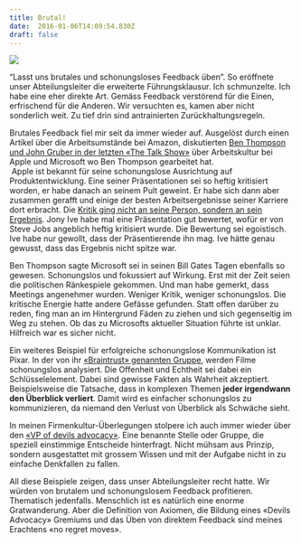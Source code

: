 ```yaml
---
title: Brutal!
date:  2016-01-06T14:09:54.830Z 
draft: false
---
```


![](https://cdn-images-1.medium.com/max/600/0*3icvw1xIZKRosVKF.gif)

“Lasst uns brutales und schonungsloses Feedback üben”. So eröffnete unser Abteilungsleiter die erweiterte Führungsklausur. Ich schmunzelte. Ich habe eine eher direkte Art. Gemäss Feedback verstörend für die Einen, erfrischend für die Anderen. Wir versuchten es, kamen aber nicht sonderlich weit. Zu tief drin sind antrainierten Zurückhaltungsregeln.

Brutales Feedback fiel mir seit da immer wieder auf. Ausgelöst durch einen Artikel über die Arbeitsumstände bei Amazon, diskutierten [Ben Thompson und John Gruber in der letzten «The Talk Show»](http://daringfireball.net/thetalkshow/2015/08/29/ep-129) über Arbeitskultur bei Apple und Microsoft wo Ben Thompson gearbeitet hat.   
 Apple ist bekannt für seine schonungslose Ausrichtung auf Produktentwicklung. Eine seiner Präsentationen sei so heftig kritisiert worden, er habe danach an seinem Pult geweint. Er habe sich dann aber zusammen gerafft und einige der besten Arbeitsergebnisse seiner Karriere dort erbracht. Die [Kritik ging nicht an seine Person, sondern an sein Ergebnis](http://www.fime.ch/article/feedback.html). Jony Ive habe mal eine Präsentation gut bewertet, wofür er von Steve Jobs angeblich heftig kritisiert wurde. Die Bewertung sei egoistisch. Ive habe nur gewollt, dass der Präsentierende ihn mag. Ive hätte genau gewusst, dass das Ergebnis nicht spitze war.

Ben Thompson sagte Microsoft sei in seinen Bill Gates Tagen ebenfalls so gewesen. Schonungslos und fokussiert auf Wirkung. Erst mit der Zeit seien die politischen Ränkespiele gekommen. Und man habe gemerkt, dass Meetings angenehmer wurden. Weniger Kritik, weniger schonungslos. Die kritische Energie hatte andere Gefässe gefunden. Statt offen darüber zu reden, fing man an im Hintergrund Fäden zu ziehen und sich gegenseitig im Weg zu stehen. Ob das zu Microsofts aktueller Situation führte ist unklar. Hilfreich war es sicher nicht.

Ein weiteres Beispiel für erfolgreiche schonungslose Kommunikation ist Pixar. In der von ihr [«Braintrust» genannten Gruppe](http://www.fastcompany.com/3027135/lessons-learned/inside-the-pixar-braintrust), werden Filme schonungslos analysiert. Die Offenheit und Echtheit sei dabei ein Schlüsselelement. Dabei sind gewisse Fakten als Wahrheit akzeptiert. Beispielsweise die Tatsache, dass in komplexen Themen **jeder irgendwann den Überblick verliert**. Damit wird es einfacher schonungslos zu kommunizieren, da niemand den Verlust von Überblick als Schwäche sieht.

In meinen Firmenkultur-Überlegungen stolpere ich auch immer wieder über den [«VP of devils advocacy»](http://techcrunch.com/2014/07/27/the-vp-of-devils-advocacy/). Eine benannte Stelle oder Gruppe, die speziell einstimmige Entscheide hinterfragt. Nicht mühsam aus Prinzip, sondern ausgestattet mit grossem Wissen und mit der Aufgabe nicht in zu einfache Denkfallen zu fallen.

All diese Beispiele zeigen, dass unser Abteilungsleiter recht hatte. Wir würden von brutalem und schonungslosem Feedback profitieren. Thematisch jedenfalls. Menschlich ist es natürlich eine enorme Gratwanderung. Aber die Definition von Axiomen, die Bildung eines «Devils Advocacy» Gremiums und das Üben von direktem Feedback sind meines Erachtens «no regret moves».